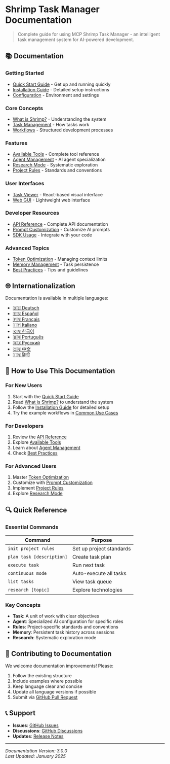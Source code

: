 # Shrimp Task Manager Documentation

> Complete guide for using MCP Shrimp Task Manager - an intelligent task management system for AI-powered development.

## 📚 Documentation

### Getting Started
- [Quick Start Guide](../README.md#-quick-start) - Get up and running quickly
- [Installation Guide](installation.md) - Detailed setup instructions
- [Configuration](configuration.md) - Environment and settings

### Core Concepts
- [What is Shrimp?](concepts.md) - Understanding the system
- [Task Management](task-management.md) - How tasks work
- [Workflows](workflows.md) - Structured development processes

### Features
- [Available Tools](tools.md) - Complete tool reference
- [Agent Management](agents.md) - AI agent specialization
- [Research Mode](research-mode.md) - Systematic exploration
- [Project Rules](project-rules.md) - Standards and conventions

### User Interfaces
- [Task Viewer](../tools/task-viewer/README.md) - React-based visual interface
- [Web GUI](web-gui.md) - Lightweight web interface

### Developer Resources
- [API Reference](api.md) - Complete API documentation
- [Prompt Customization](en/prompt-customization.md) - Customize AI prompts
- [SDK Usage](sdk.md) - Integrate with your code

### Advanced Topics
- [Token Optimization](token-optimization.md) - Managing context limits
- [Memory Management](memory.md) - Task persistence
- [Best Practices](best-practices.md) - Tips and guidelines

## 🌐 Internationalization

Documentation is available in multiple languages:

- [🇩🇪 Deutsch](de/README.md)
- [🇪🇸 Español](es/README.md)
- [🇫🇷 Français](fr/README.md)
- [🇮🇹 Italiano](it/README.md)
- [🇰🇷 한국어](ko/README.md)
- [🇧🇷 Português](pt/README.md)
- [🇷🇺 Русский](ru/README.md)
- [🇨🇳 中文](zh/README.md)
- [🇮🇳 हिन्दी](hi/README.md)

## 📖 How to Use This Documentation

### For New Users
1. Start with the [Quick Start Guide](../README.md#-quick-start)
2. Read [What is Shrimp?](concepts.md) to understand the system
3. Follow the [Installation Guide](installation.md) for detailed setup
4. Try the example workflows in [Common Use Cases](../README.md#-common-use-cases)

### For Developers
1. Review the [API Reference](api.md)
2. Explore [Available Tools](tools.md)
3. Learn about [Agent Management](agents.md)
4. Check [Best Practices](best-practices.md)

### For Advanced Users
1. Master [Token Optimization](token-optimization.md)
2. Customize with [Prompt Customization](en/prompt-customization.md)
3. Implement [Project Rules](project-rules.md)
4. Explore [Research Mode](research-mode.md)

## 🔍 Quick Reference

### Essential Commands

| Command | Purpose |
|---------|---------|
| `init project rules` | Set up project standards |
| `plan task [description]` | Create task plan |
| `execute task` | Run next task |
| `continuous mode` | Auto-execute all tasks |
| `list tasks` | View task queue |
| `research [topic]` | Explore technologies |

### Key Concepts

- **Task**: A unit of work with clear objectives
- **Agent**: Specialized AI configuration for specific roles
- **Rules**: Project-specific standards and conventions
- **Memory**: Persistent task history across sessions
- **Research**: Systematic exploration mode

## 🤝 Contributing to Documentation

We welcome documentation improvements! Please:

1. Follow the existing structure
2. Include examples where possible
3. Keep language clear and concise
4. Update all language versions if possible
5. Submit via [GitHub Pull Request](https://github.com/cjo4m06/mcp-shrimp-task-manager/pulls)

## 📞 Support

- **Issues**: [GitHub Issues](https://github.com/cjo4m06/mcp-shrimp-task-manager/issues)
- **Discussions**: [GitHub Discussions](https://github.com/cjo4m06/mcp-shrimp-task-manager/discussions)
- **Updates**: [Release Notes](https://github.com/cjo4m06/mcp-shrimp-task-manager/releases)

---

*Documentation Version: 3.0.0*  
*Last Updated: January 2025*